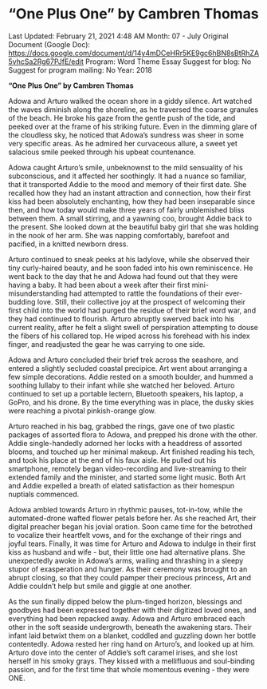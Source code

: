 # “One Plus One” by Cambren Thomas

Last Updated: February 21, 2021 4:48 AM
Month: 07 - July
Original Document (Google Doc): https://docs.google.com/document/d/14y4mDCeHRr5KE9gc6hBN8sBtRhZA5vhcSa2Rg67PJfE/edit
Program: Word Theme Essay
Suggest for blog: No
Suggest for program mailing: No
Year: 2018

**“One Plus One” by Cambren Thomas**

Adowa and Arturo walked the ocean shore in a giddy silence. Art watched the waves diminish along the shoreline, as he traversed the coarse granules of the beach. He broke his gaze from the gentle push of the tide, and peeked over at the frame of his striking future. Even in the dimming glare of the cloudless sky, he noticed that Adowa’s sundress was sheer in some very specific areas. As he admired her curvaceous allure, a sweet yet salacious smile peeked through his upbeat countenance.

Adowa caught Arturo’s smile, unbeknownst to the mild sensuality of his subconscious, and it affected her soothingly. It had a nuance so familiar, that it transported Addie to the mood and memory of their first date. She recalled how they had an instant attraction and connection, how their first kiss had been absolutely enchanting, how they had been inseparable since then, and how today would make three years of fairly unblemished bliss between them. A small stirring, and a yawning coo, brought Addie back to the present. She looked down at the beautiful baby girl that she was holding in the nook of her arm. She was napping comfortably, barefoot and pacified, in a knitted newborn dress.

Arturo continued to sneak peeks at his ladylove, while she observed their tiny curly-haired beauty, and he soon faded into his own reminiscence. He went back to the day that he and Adowa had found out that they were having a baby. It had been about a week after their first mini-misunderstanding had attempted to rattle the foundations of their ever-budding love. Still, their collective joy at the prospect of welcoming their first child into the world had purged the residue of their brief word war, and they had continued to flourish. Arturo abruptly swerved back into his current reality, after he felt a slight swell of perspiration attempting to douse the fibers of his collared top. He wiped across his forehead with his index finger, and readjusted the gear he was carrying to one side.

Adowa and Arturo concluded their brief trek across the seashore, and entered a slightly secluded coastal precipice. Art went about arranging a few simple decorations. Addie rested on a smooth boulder, and hummed a soothing lullaby to their infant while she watched her beloved. Arturo continued to set up a portable lectern, Bluetooth speakers, his laptop, a GoPro, and his drone. By the time everything was in place, the dusky skies were reaching a pivotal pinkish-orange glow.

Arturo reached in his bag, grabbed the rings, gave one of two plastic packages of assorted flora to Adowa, and prepped his drone with the other. Addie single-handedly adorned her locks with a headdress of assorted blooms, and touched up her minimal makeup. Art finished reading his tech, and took his place at the end of his faux aisle. He pulled out his smartphone, remotely began video-recording and live-streaming to their extended family and the minister, and started some light music. Both Art and Addie expelled a breath of elated satisfaction as their homespun nuptials commenced.

Adowa ambled towards Arturo in rhythmic pauses, tot-in-tow, while the automated-drone wafted flower petals before her. As she reached Art, their digital preacher began his jovial oration. Soon came time for the betrothed to vocalize their heartfelt vows, and for the exchange of their rings and joyful tears. Finally, it was time for Arturo and Adowa to indulge in their first kiss as husband and wife - but, their little one had alternative plans. She unexpectedly awoke in Adowa’s arms, wailing and thrashing in a sleepy stupor of exasperation and hunger. As their ceremony was brought to an abrupt closing, so that they could pamper their precious princess, Art and Addie couldn’t help but smile and giggle at one another.

As the sun finally dipped below the plum-tinged horizon, blessings and goodbyes had been expressed together with their digitized loved ones, and everything had been repacked away. Adowa and Arturo embraced each other in the soft seaside undergrowth, beneath the awakening stars. Their infant laid betwixt them on a blanket, coddled and guzzling down her bottle contentedly. Adowa rested her ring hand on Arturo’s, and looked up at him. Arturo dove into the center of Addie’s soft caramel irises, and she lost herself in his smoky grays. They kissed with a mellifluous and soul-binding passion, and for the first time that whole momentous evening - they were ONE.